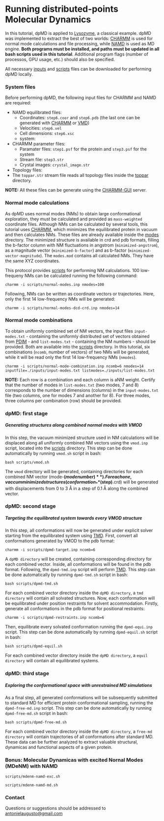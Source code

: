 # Running distributed-points Molecular Dynamics

In this tutorial, dpMD is applied to [Lysozyme](https://www.rcsb.org/structure/3LZT), a classical example.
dpMD was implemented to extract the best of two worlds: [CHARMM](https://www.charmm.org/) is used for normal mode calculations and file processing, while [NAMD](http://www.ks.uiuc.edu/Research/namd/) is used as MD engine. **Both programs must be installed, and paths must be updated in all bash scripts used in this tutorial**. Additional program flags (number of processos, GPU usage, etc.) should also be specified.

All necessary [inputs](https://github.com/antonielgomes/dpMD/tree/main/tutorial/inputs) and [scripts](https://github.com/antonielgomes/dpMD/tree/main/tutorial/scripts) files can be downloaded for performing dpMD locally.

### System files
Before performing dpMD, the following input files for CHARMM and NAMD are required:
- NAMD equilibrated files:
  - Coordinates: `step6.coor` and `step6.pdb` (the last one can be generated with [CHARMM](https://www.charmm.org/) or [VMD](https://www.ks.uiuc.edu/Research/vmd/))
  - Velocities: `step6.vel`
  - Cell dimensions: `step6.xsc`
  - system:
- CHARMM parameter files:
  - Paramater files: `step1.psf` for the protein and `step3.psf` for the system
  - Stream file: `step3.str`
  - Crystal images: `crystal_image.str`
 - Topology files:
  -  The `toppar.str` stream file reads all topology files inside the [toppar](https://github.com/antonielgomes/dpMD/tree/main/tutorial/toppar/) directory.

**NOTE:** All these files can be generate using the [CHARMM-GUI](https://www.charmm-gui.org/) server.

### Normal mode calculations
As dpMD uses normal modes (NMs) to obtain large conformational exploration, they must be calculated and provided as `mass-weighted` coordinate files. Although NMs can be calculated by several tools, this tutorial uses [CHARMM](https://www.charmm.org/), which minimizes the equilibrated protein in vacuum and then calculates NMs. These files are already available inside the [modes](https://github.com/antonielgomes/dpMD/tree/main/tutorial/modes) directory.
The minimized structure is available in crd and pdb formats, filling the b-factor column with NM fluctuations in angstrom (`minimized-angstrom`), as a magnitude vector (`minimized-b-factor`) and as b-factor (`minimized-vector-magnitude`). The `modes.mod` contains all calculated NMs. They have the same XYZ coordinates.

This protocol provides [scripts](https://github.com/antonielgomes/dpMD/tree/main/tutorial/scripts) for performing NM calculations.
100 low-frequeny NMs can be calculated running the following command:
```
charmm -i scripts/normal-modes.inp nmodes=100
```
Following, NMs can be written as coordinate vectors or trajectories. Here, only the first 14 low-frequency NMs will be generated:
```
charmm -i scripts/normal-modes-dcd-crd.inp nmodes=14
```
### Normal mode combinations
To obtain uniformly combined set of NM vectors, the input files `input-modes.txt` - containing the uniformly distributed set of vectors obtained from [PDIM](https://github.com/antonielgomes/dpMD/tree/main/PDIM) - and `list-modes.txt` - containing the NM numbers - should be provided. Both are available into the [scripts](https://github.com/antonielgomes/dpMD/tree/main/tutorial/scripts) directory.
In this tutorial, six combinations (`ncomb`, number of vectors) of two NMs will be generated, while it will be read only the first 14 low-frequency NMs (`nmodes`).
```
charmm -i scripts/normal-mode-combination.inp ncomb=6 nmodes=14 inputfile=./inputs/input-modes.txt listmodes=./inputs/list-modes.txt 
```
**NOTE:** Each row is a combination and each column is aNM weight. Certify that the number of modes in `list-modes.txt` (two modes, 7 and 8) corresponds to the number of dimensions (columns) in the `input-modes.txt` file (two columns, one for modes 7 and another for 8). For three modes, three columns per combination (row) should be provided.

### dpMD: first stage
##### Generating structures along combined normal modes with VMOD
In this step, the vacuum minimized structure used in NM calculations will be displaced along all uniformly combined NM vectors using the `vmod.inp` script, located into the [scripts](https://github.com/antonielgomes/dpMD/tree/main/tutorial/scripts) directory. This step can be done automatically by running `vmod.sh` script in bash:
```
bash scripts/vmod.sh
```
The `vmod` directory will be generated, containing directories for each combined NM vector (mode-**$(mode number)**). For each one, vaccum minimized structures (conformation_**$(step)**.crd) will be generated with displacements from 0 to 3 Å in a step of 0.1 Å along the combined vector.

### dpMD: second stage
##### Targeting the equilibrated system towards every VMOD structure
In this step, all conformations will now be generated under explicit solver starting from the equilibrated system using [TMD](https://doi.org/10.1080/08927029308022170). First, convert all conformations generated by VMOD to the pdb format:
```
charmm -i scripts/dpmd-target.inp ncomb=6
```
A `dpMD directory` will be created, containing corresponding directory for each combined vector. Inside, all conformations will be found in the pdb format. Following, the `dpmd-tmd.inp` script will perform [TMD](https://doi.org/10.1080/08927029308022170). This step can be done automatically by running `dpmd-tmd.sh` script in bash:
```
bash scripts/dpmd-tmd.sh
```
For each combined vector directory inside the `dpMD directory`, a `tmd directory` will contain all solvated structures.
Now, each conformation will be equilibrated under position restraints for solvent accommodation. Firstly, generate all conformations in the pdb format for positional restraints:
```
charmm -i scripts/dpmd-restraints.inp ncomb=6
```
Then, equilibrate every solvated conformation running the `dpmd-equi.inp` script. This step can be done automatically by running `dpmd-equil.sh` script in bash:
```
bash scripts/dpmd-equil.sh
```
For each combined vector directory inside the `dpMD directory`, a `equil directory` will contain all equilibrated systems.

### dpMD: third stage
##### Exploring the conformational space with unrestrained MD simulations
As a final step, all generated conformations will be subsequently submitted to standard MD for efficient protein conformational sampling, running the `dpmd-free-md.inp` script. This step can be done automatically by running `dpmd-free-md.sh` script in bash:
```
bash scripts/dpmd-free-md.sh
```
For each combined vector directory inside the `dpMD directory`, a `free-md directory` will contain trajectories of all conformations after standard MD. These data can be further analyzed to extract valuable structural, dynamicas and functional aspects of a given protein.

### Bonus: **Molecular Dynamicas with excited Nornal Modes (MDeNM) with NAMD**

```
scripts/mdenm-namd-exc.sh
```

```
scripts/mdenm-namd-md.sh
```

### Contact
Questions or suggestions should be addressed to antonielaugusto@gmail.com
